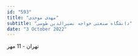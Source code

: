 ```yaml
---
id: "593"
title: "مهدی موحدی"
subtitle: "دانشگاه صنعتی خواجه نصیرالدین طوسی"
date: "3 October 2022"
---
```


تهران - 11 مهر 

